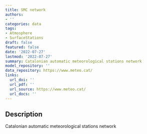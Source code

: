 ```yaml
---
title: SMC network
authors:
- ''
categories: data
tags:
- Atmosphere
- SurfaceStations
draft: false
featured: false
date: '2022-07-27'
lastmod: '2022-07-27'
summary: Catalonian automatic meteorological stations network
model_repository: ''
data_repository: https://www.meteo.cat/
links:
  url_doi: ''
  url_pdf: ''
  url_source: https://www.meteo.cat/
  url_docs: ''
---
```


## Description

Catalonian automatic meteorological stations network

